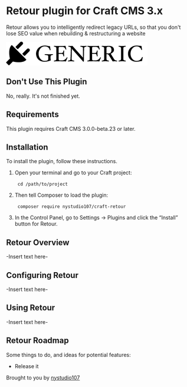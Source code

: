 # Retour plugin for Craft CMS 3.x

Retour allows you to intelligently redirect legacy URLs, so that you don't lose SEO value when rebuilding & restructuring a website

![Screenshot](resources/img/plugin-logo.png)

## Don't Use This Plugin

No, really. It's not finished yet.

## Requirements

This plugin requires Craft CMS 3.0.0-beta.23 or later.

## Installation

To install the plugin, follow these instructions.

1. Open your terminal and go to your Craft project:

        cd /path/to/project

2. Then tell Composer to load the plugin:

        composer require nystudio107/craft-retour

3. In the Control Panel, go to Settings → Plugins and click the “Install” button for Retour.

## Retour Overview

-Insert text here-

## Configuring Retour

-Insert text here-

## Using Retour

-Insert text here-

## Retour Roadmap

Some things to do, and ideas for potential features:

* Release it

Brought to you by [nystudio107](https://nystudio107.com/)
